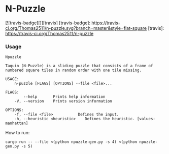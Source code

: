 # N-Puzzle

[![travis-badge][]][travis]
[travis-badge]: https://travis-ci.org/Thomas2511/n-puzzle.svg?branch=master&style=flat-square
[travis]: https://travis-ci.org/Thomas2511/n-puzzle

### Usage
```text
Npuzzle

Taquin (N-Puzzle) is a sliding puzzle that consists of a frame of numbered square tiles in random order with one tile missing.

USAGE:
    n-puzzle [FLAGS] [OPTIONS] --file <file>...

FLAGS:
        --help       Prints help information
    -V, --version    Prints version information

OPTIONS:
    -f, --file <file>           Defines the input.
    -h, --heuristic <heuristic>    Defines the heuristic. [values: manhattan]
```

How to run:
```shell
cargo run -- --file <(python npuzzle-gen.py -s 4) <(python npuzzle-gen.py -s 5)
```
